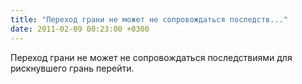 ```yaml
---
title: "Переход грани не может не сопровождаться последств..."
date: 2011-02-09 00:23:00 +0300
---
```


Переход грани не может не сопровождаться последствиями для рискнувшего грань перейти.

